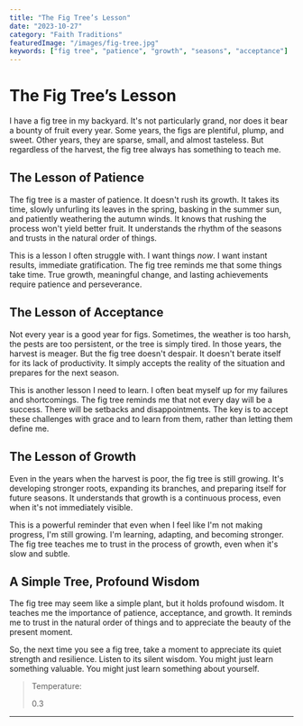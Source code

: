 ```yaml
---
title: "The Fig Tree’s Lesson"
date: "2023-10-27"
category: "Faith Traditions"
featuredImage: "/images/fig-tree.jpg"
keywords: ["fig tree", "patience", "growth", "seasons", "acceptance"]
---
```


# The Fig Tree’s Lesson

I have a fig tree in my backyard. It's not particularly grand, nor does it bear a bounty of fruit every year. Some years, the figs are plentiful, plump, and sweet. Other years, they are sparse, small, and almost tasteless. But regardless of the harvest, the fig tree always has something to teach me.

## The Lesson of Patience

The fig tree is a master of patience. It doesn't rush its growth. It takes its time, slowly unfurling its leaves in the spring, basking in the summer sun, and patiently weathering the autumn winds. It knows that rushing the process won't yield better fruit. It understands the rhythm of the seasons and trusts in the natural order of things.

This is a lesson I often struggle with. I want things _now_. I want instant results, immediate gratification. The fig tree reminds me that some things take time. True growth, meaningful change, and lasting achievements require patience and perseverance.

## The Lesson of Acceptance

Not every year is a good year for figs. Sometimes, the weather is too harsh, the pests are too persistent, or the tree is simply tired. In those years, the harvest is meager. But the fig tree doesn't despair. It doesn't berate itself for its lack of productivity. It simply accepts the reality of the situation and prepares for the next season.

This is another lesson I need to learn. I often beat myself up for my failures and shortcomings. The fig tree reminds me that not every day will be a success. There will be setbacks and disappointments. The key is to accept these challenges with grace and to learn from them, rather than letting them define me.

## The Lesson of Growth

Even in the years when the harvest is poor, the fig tree is still growing. It's developing stronger roots, expanding its branches, and preparing itself for future seasons. It understands that growth is a continuous process, even when it's not immediately visible.

This is a powerful reminder that even when I feel like I'm not making progress, I'm still growing. I'm learning, adapting, and becoming stronger. The fig tree teaches me to trust in the process of growth, even when it's slow and subtle.

## A Simple Tree, Profound Wisdom

The fig tree may seem like a simple plant, but it holds profound wisdom. It teaches me the importance of patience, acceptance, and growth. It reminds me to trust in the natural order of things and to appreciate the beauty of the present moment.

So, the next time you see a fig tree, take a moment to appreciate its quiet strength and resilience. Listen to its silent wisdom. You might just learn something valuable. You might just learn something about yourself.

> Temperature:
>
> 0.3

---
